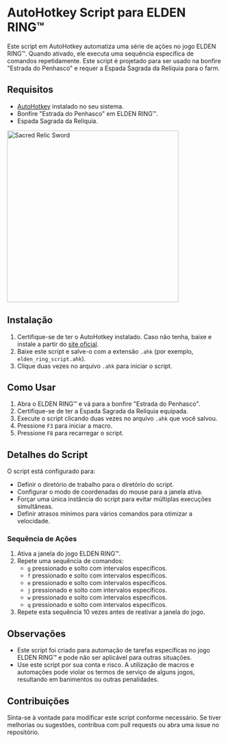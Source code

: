 # AutoHotkey Script para ELDEN RING™



Este script em AutoHotkey automatiza uma série de ações no jogo ELDEN RING™. Quando ativado, ele executa uma sequência específica de comandos repetidamente. Este script é projetado para ser usado na bonfire "Estrada do Penhasco" e requer a Espada Sagrada da Relíquia para o farm.

## Requisitos

- [AutoHotkey](https://www.autohotkey.com/) instalado no seu sistema.
- Bonfire "Estrada do Penhasco" em ELDEN RING™.
- Espada Sagrada da Relíquia.
<img src="https://i.postimg.cc/C50ft0Sp/Sacred-Relic-Sword.jpg" alt="Sacred Relic Sword" width="400">

## Instalação

1. Certifique-se de ter o AutoHotkey instalado. Caso não tenha, baixe e instale a partir do [site oficial](https://www.autohotkey.com/).
2. Baixe este script e salve-o com a extensão `.ahk` (por exemplo, `elden_ring_script.ahk`).
3. Clique duas vezes no arquivo `.ahk` para iniciar o script.

## Como Usar

1. Abra o ELDEN RING™ e vá para a bonfire "Estrada do Penhasco".
2. Certifique-se de ter a Espada Sagrada da Relíquia equipada.
3. Execute o script clicando duas vezes no arquivo `.ahk` que você salvou.
4. Pressione `F3` para iniciar a macro.
5. Pressione `F8` para recarregar o script.

## Detalhes do Script

O script está configurado para:

- Definir o diretório de trabalho para o diretório do script.
- Configurar o modo de coordenadas do mouse para a janela ativa.
- Forçar uma única instância do script para evitar múltiplas execuções simultâneas.
- Definir atrasos mínimos para vários comandos para otimizar a velocidade.

### Sequência de Ações

1. Ativa a janela do jogo ELDEN RING™.
2. Repete uma sequência de comandos:
   - `g` pressionado e solto com intervalos específicos.
   - `f` pressionado e solto com intervalos específicos.
   - `e` pressionado e solto com intervalos específicos.
   - `j` pressionado e solto com intervalos específicos.
   - `w` pressionado e solto com intervalos específicos.
   - `q` pressionado e solto com intervalos específicos.
3. Repete esta sequência 10 vezes antes de reativar a janela do jogo.

## Observações

- Este script foi criado para automação de tarefas específicas no jogo ELDEN RING™ e pode não ser aplicável para outras situações.
- Use este script por sua conta e risco. A utilização de macros e automações pode violar os termos de serviço de alguns jogos, resultando em banimentos ou outras penalidades.

## Contribuições

Sinta-se à vontade para modificar este script conforme necessário. Se tiver melhorias ou sugestões, contribua com pull requests ou abra uma issue no repositório.

